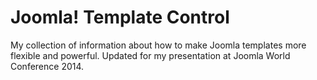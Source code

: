 Joomla! Template Control
=======================

My collection of information about how to make Joomla templates more flexible and powerful. Updated for my presentation at Joomla World Conference 2014.